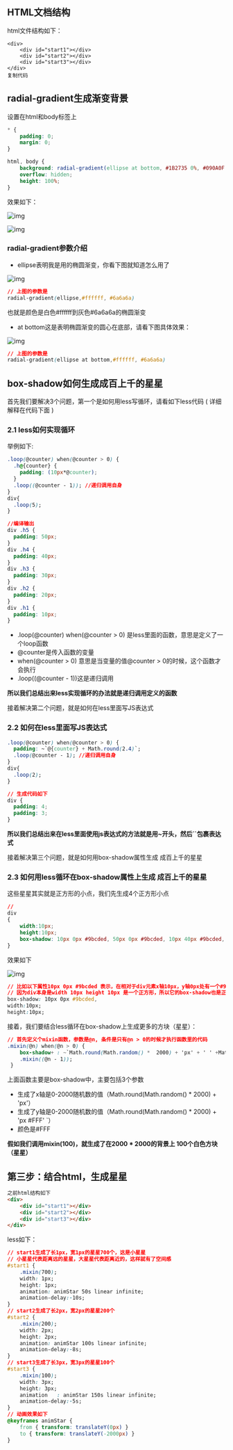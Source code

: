 ## HTML文档结构

html文件结构如下：

```
<div>
    <div id="start1"></div>
    <div id="start2"></div>
    <div id="start3"></div>
</div>
复制代码
```

## radial-gradient生成渐变背景

设置在html和body标签上

```css
* {
    padding: 0;
    margin: 0;
}

html, body {
    background: radial-gradient(ellipse at bottom, #1B2735 0%, #090A0F 100%);
    overflow: hidden;
    height: 100%;
}
```

效果如下：

![img](https://p1-jj.byteimg.com/tos-cn-i-t2oaga2asx/gold-user-assets/2019/9/9/16d1541145c37ee7~tplv-t2oaga2asx-zoom-in-crop-mark:3024:0:0:0.awebp)

![img](https://p1-jj.byteimg.com/tos-cn-i-t2oaga2asx/gold-user-assets/2019/9/9/16d15428e72fff11~tplv-t2oaga2asx-zoom-in-crop-mark:3024:0:0:0.awebp)

### radial-gradient参数介绍

- ellipse表明我是用的椭圆渐变，你看下图就知道怎么用了

![img](https://p1-jj.byteimg.com/tos-cn-i-t2oaga2asx/gold-user-assets/2019/9/9/16d154a488065b40~tplv-t2oaga2asx-zoom-in-crop-mark:3024:0:0:0.awebp)

```css
// 上图的参数是
radial-gradient(ellipse,#ffffff, #6a6a6a)
```

也就是颜色是白色#ffffff到灰色#6a6a6a的椭圆渐变

- at bottom这是表明椭圆渐变的圆心在底部，请看下图具体效果：

![img](https://p1-jj.byteimg.com/tos-cn-i-t2oaga2asx/gold-user-assets/2019/9/9/16d154cc415e9f7e~tplv-t2oaga2asx-zoom-in-crop-mark:3024:0:0:0.awebp)

```css
// 上图的参数是
radial-gradient(ellipse at bottom,#ffffff, #6a6a6a)
```



## box-shadow如何生成成百上千的星星

首先我们要解决3个问题，第一个是如何用less写循环，请看如下less代码 ( 详细解释在代码下面 )

### 2.1 less如何实现循环

举例如下:

```css
.loop(@counter) when(@counter > 0) {
  .h@{counter} {
    padding: (10px*@counter);
  }
  .loop((@counter - 1)); //递归调用自身
}
div{
  .loop(5);
}

//编译输出
div .h5 {
  padding: 50px;
}
div .h4 {
  padding: 40px;
}
div .h3 {
  padding: 30px;
}
div .h2 {
  padding: 20px;
}
div .h1 {
  padding: 10px;
}
```

- .loop(@counter) when(@counter > 0) 是less里面的函数，意思是定义了一个loop函数
- @counter是传入函数的变量
- when(@counter > 0) 意思是当变量的值@counter > 0的时候，这个函数才会执行
- .loop((@counter - 1))这是递归调用

**所以我们总结出来less实现循环的办法就是递归调用定义的函数**

接着解决第二个问题，就是如何在less里面写JS表达式

### 2.2 如何在less里面写JS表达式

```css
.loop(@counter) when(@counter > 0) {
  padding: ~`@{counter} + Math.round(2.4)`;
  .loop(@counter - 1); //递归调用自身
}
div{
  .loop(2);
}

// 生成代码如下
div {
  padding: 4;
  padding: 3;
}
```

**所以我们总结出来在less里面使用js表达式的方法就是用~开头，然后``包裹表达式**

接着解决第三个问题，就是如何用box-shadow属性生成 成百上千的星星

### 2.3 如何用less循环在box-shadow属性上生成 成百上千的星星

这些星星其实就是正方形的小点，我们先生成4个正方形小点

```css
// 
div
{
	width:10px;
	height:10px;
	box-shadow: 10px 0px #9bcded, 50px 0px #9bcded, 10px 40px #9bcded, 50px 40px #9bcded;
}
```

效果如下

![img](https://p1-jj.byteimg.com/tos-cn-i-t2oaga2asx/gold-user-assets/2019/9/9/16d156b3235bde6a~tplv-t2oaga2asx-zoom-in-crop-mark:3024:0:0:0.awebp)

```css
// 比如以下属性10px 0px #9bcded 表示，在相对于div元素x轴10px，y轴0px处有一个#9bcded颜色的小点
// 因为div本身是width 10px height 10px 是一个正方形，所以它的box-shadow也是正方形
box-shadow: 10px 0px #9bcded,
width:10px;
height:10px;
```

接着，我们要结合less循环在box-shadow上生成更多的方块（星星）：

```css
// 首先定义个mixin函数，参数是@n, 条件是只有@n > 0的时候才执行函数里的代码
.mixin(@n) when(@n > 0) {
    box-shadow+ : ~`Math.round(Math.random() *  2000) + 'px' + ' ' +Math.round(Math.random() *  2000) + 'px #FFF' `;
    .mixin((@n - 1));
 } 
```

上面函数主要是box-shadow中，主要包括3个参数

- 生成了x轴是0-2000随机数的值（Math.round(Math.random() *  2000) + 'px'）
- 生成了y轴是0-2000随机数的值（Math.round(Math.random() *  2000) + 'px #FFF' `）
- 颜色是#FFF

**假如我们调用mixin(100)，就生成了在2000 \* 2000的背景上 100个白色方块（星星）**

## 第三步：结合html，生成星星

```html
之前html结构如下
<div>
    <div id="start1"></div>
    <div id="start2"></div>
    <div id="start3"></div>
</div>
```

less如下：

```css
// start1生成了长1px，宽1px的星星700个，这是小星星
// 小星星代表距离远的星星，大星星代表距离近的，这样就有了空间感
#start1 {
    .mixin(700);
    width: 1px;
    height: 1px;
    animation: animStar 50s linear infinite;
    animation-delay:-10s;
}
// start2生成了长2px，宽2px的星星200个
#start2 {
    .mixin(200);
    width: 2px;
    height: 2px;
    animation: animStar 100s linear infinite;
    animation-delay:-8s;
}
// start3生成了长3px，宽3px的星星100个
#start3 {
    .mixin(100);
    width: 3px;
    height: 3px;
    animation	: animStar 150s linear infinite;
    animation-delay:-5s;
}
// 动画效果如下
@keyframes animStar {
    from { transform: translateY(0px) }
    to { transform: translateY(-2000px) }
}
```